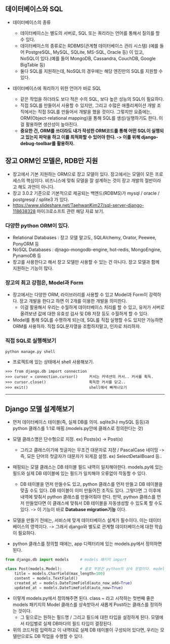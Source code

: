 ## 데이터베이스와 SQL
- 데이터베이스의 종류
  - 데이터베이스는 별도의 서버로, SQL 또는 쿼리라는 언어를 통해서 질의를 할 수 있다.
  - 데이터베이스의 종류로는 RDBMS(관계형 데이터베이스 관리 시스템) (예를 들어 PostgreSQL, MySQL, SQLite, MS-SQL, Oracle 등) 이 있고,     
    NoSQL이 있다.(예를 들어 MongoDB, Cassandra, CouchDB, Google BigTable 등)
  - 둘다 SQL를 지원하는데, NoSQL의 경우에는 해당 엔진만의 SQL를 지원할 수 있다.

- 데이터베이스에 쿼리하기 위한 언어가 바로 SQL
  - 같은 작업을 하더라도 보다 적은 수의 SQL, 보다 높은 성능의 SQL이 필요하다.
  - 직접 SQL를 만들어서 사용할 수 있지만, 그리고 수많은 애플리케이션 개발 조직에서는 직접 SQL를 만들어서 개발을 했을 것이다. 그렇지만 요즘에는, ORM(Object-relational mapping)을 통해 SQL를 생성/실행하기도 한다. 이걸 활용하면 생산성이 높아진다. 
  - **중요한 건, ORM를 쓰더라도 내가 작성한 ORM코드를 통해 어떤 SQL이 실행되고 있는지 파악을 하고 이를 최적화할 수 있어야 한다. -> 이를 위해 django-debug-toolbar를 활용하자.**


## 장고 ORM인 모델은, RDB만 지원
- 장고에서 기본 지원하는 ORM으로 장고 모델이 있다. 장고에서는 모델이 모든 프로세스의 핵심이다. 비즈니스에 맞춰 모델을 잘 설계하는 것이 장고 개발의 절반이라고 해도 과언이 아니다.
- 장고 3.0.2 기준으로 기본적으로 제공되는 백엔드(RDBMS)가 mysql / oracle / postgresql / splite3 가 있다. 
- https://www.slideshare.net/TaehwanKim27/sql-server-django-118638328 마이크로소프트 관련 해당 자료 보기.


### 다양한 python ORM이 있다.
- Relational Databases : 장고 모델 말고도, SQLAlchemy, Orator, Peewee, PonyORM 등
- NoSQL Databases : djnago-mongodb-engine, hot-redis, MongoEngine, PynamoDB 등
- 장고를 사용한다고 해서 장고 모델만 사용할 수 있는 건 아니다. 장고 모델과 함께 지원하는 기능이 많다.


### 장고의 최고 강점은, Model과 Form
- 장고에서는 다양한 ORM, 라이브러리를 사용할 수 있고 Model과 Form이 강력하다. 장고 개발을 한다고 하면 이 2개를 이용한 개발을 의미한다.
  - 이걸 활용해서 우리는 수월하게 데이터베이스 처리를 할 수 있고, 유저가 서버로 올려보낸 값에 대한 유효성 검사 및 DB 저장 등도 수월하게 할 수 있다. 
- Model를 통해 SQL를 수행하게 되는데, SQL를 직접 실행할 수도 있지만 가능하면 ORM를 사용하자. 직접 SQL문자열을 조합하지말고, 인자로 처리하자.


### 직접 SQL로 실행해보기
```terminal
python manage.py shell
```

- 프로젝트에 있는 상태에서 shell 사용해보기.

```terminal
>>> from django.db import connection
>>> cursor = connection.cursor()     커서는 커넥션의 커서.. 커서를 획득.
>>> cursor.close()                   획득한 커서를 닫고.. 
>>> exit()                           shell에서 빠져나오기
```


* * *
## Django 모델 설계해보기
- 먼저 데이터베이스 테이블(즉, 실제 DB를 의미. sqlite3나 mySQL 등등)과 python 클래스를 1:1로 매핑.(models.py안에 클래스로 정의한다는 것)
- 모델 클래스명은 단수형으로 지정. ex) Posts(x) -> Post(o)
  - 그리고 클래스이기에 첫글자는 무조건 대문자로 지정 / PascalCase 네이밍 -> 즉, 모든 단어의 첫글자가 대문자가 되게끔 설정. ex) SelectDetailBoard 등..
- 매핑되는 모델 클래스는 DB 테이블 필드 내역이 일치해야한다. models.py에 있는 필드와 실제 DB 테이블에 있는 필드가 일치해야 오류없이 작동할 수 있다.
  - DB 테이블을 먼저 만들수도 있고, python 클래스를 먼저 만들고 DB 테이블을 맞출 수도 있다. DB 테이블이 이미 만들어진 조직도 있다. 그렇다면 그 이후에 내역에 맞춰서 python 클래스를 만들어줘야 한다. 만약, python 클래스를 먼저 만들었다면 이 클래스에 맞춰서 DB 테이블을 자동생성할 수 있도록 할 수도 있다. -> 이 기능이 바로 **Database migration기능** 이다.
- 모델을 만들기 전에는, 서비스에 맞게 데이터베이스 설계가 필수이다. 이는 데이터베이스의 영역이다. -> 그래서 django와 별도로 관계형 데이터베이스에 대한 학습이 필요하다.

- python 클래스를 정의할 때에는, app 디렉터리에 있는 models.py에서 정의하면 된다.
```python
from django.db import models     # models 패키지 import

class Post(models.Model):        # 괄호 부분은 python의 상속 문법이다. models 패키지의 Model 클래스를 상속받는 것이다.
    title = models.CharField(max_length=100)
    content = models.TextField()
    created_at = models.DateTimeField(auto_now_add=True)
    updated_at = models.DateTimeField(auto_now=True)
```

- 이렇게 models.py에서 정의해주면 된다. class ~ 라고 시작하는 첫번째 줄은 models 패키지의 Model 클래스를 상속받아서 새롭게 Post라는 클래스를 정의하는 것이다.
  - 그 밑으로는 원하는 필드명 / 그리고 필드에 대한 타입을 설정하게 된다. 모델에서 타입별로 실제 DB마다의 필드 타입이 결정된다.
- 위의 코드처럼 입력하고 이 내역대로 실제 DB 테이블이 구성되어 있다면, 우리는 모델만으로도 DB 작업을 수행할 수 있다. 





